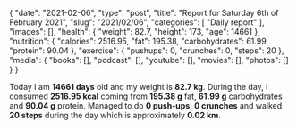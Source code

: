 {
    "date": "2021-02-06",
    "type": "post",
    "title": "Report for Saturday 6th of February 2021",
    "slug": "2021\/02\/06",
    "categories": [
        "Daily report"
    ],
    "images": [],
    "health": {
        "weight": 82.7,
        "height": 173,
        "age": 14661
    },
    "nutrition": {
        "calories": 2516.95,
        "fat": 195.38,
        "carbohydrates": 61.99,
        "protein": 90.04
    },
    "exercise": {
        "pushups": 0,
        "crunches": 0,
        "steps": 20
    },
    "media": {
        "books": [],
        "podcast": [],
        "youtube": [],
        "movies": [],
        "photos": []
    }
}

Today I am <strong>14661 days</strong> old and my weight is <strong>82.7 kg</strong>. During the day, I consumed <strong>2516.95 kcal</strong> coming from <strong>195.38 g</strong> fat, <strong>61.99 g</strong> carbohydrates and <strong>90.04 g</strong> protein. Managed to do <strong>0 push-ups</strong>, <strong>0 crunches</strong> and walked <strong>20 steps</strong> during the day which is approximately <strong>0.02 km</strong>.